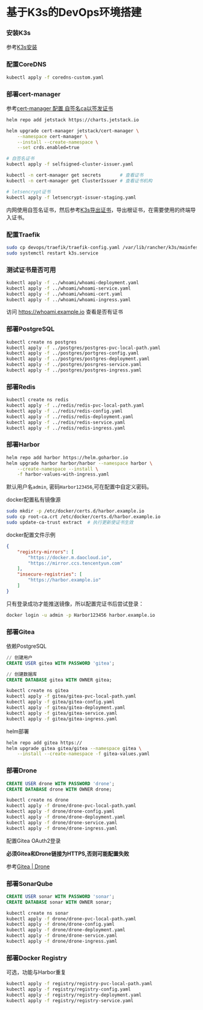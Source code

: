 # 基于K3s的DevOps环境搭建

### 安装K3s
参考[K3s安装](https://chengming0916.github.io)

### 配置CoreDNS
```bash
kubectl apply -f coredns-custom.yaml
```

### 部署cert-manager
参考[cert-manager 配置 自签名ca以签发证书](https://www.teanote.pub/archives/532)
```bash
helm repo add jetstack https://charts.jetstack.io

helm upgrade cert-manager jetstack/cert-manager \
    --namespace cert-manager \
    --install --create-namespace \
    --set crds.enabled=true

# 自签名证书
kubectl apply -f selfsigned-cluster-issuer.yaml

kubectl -n cert-manager get secrets       # 查看证书
kubectl -n cert-manager get ClusterIssuer # 查看证书机构

# letsencrypt证书
kubectl apply -f letsencrypt-issuer-staging.yaml
```

内网使用自签名证书，然后参考[K3s导出证书](https://chengming0916.github.io/2024/04/02/Kubernetes/K3s导出证书/)，导出根证书，在需要使用的终端导入证书。


### 配置Traefik

```bash
sudo cp devops/traefik/traefik-config.yaml /var/lib/rancher/k3s/mainfest/
sudo systemctl restart k3s.service
```

### 测试证书是否可用

```bash
kubectl apply -f ../whoami/whoami-deployment.yaml
kubectl apply -f ../whoami/whoami-service.yaml
kubectl apply -f ../whoami/whoami-cert.yaml
kubectl apply -f ../whoami/whoami-ingress.yaml
```

访问 https://whoami.example.io 查看是否有证书

### 部署PostgreSQL

```bash
kubectl create ns postgres 
kubectl apply -f ../postgres/postgres-pvc-local-path.yaml
kubectl apply -f ../postgres/portgres-config.yaml
kubectl apply -f ../postgres/postgres-deployment.yaml
kubectl apply -f ../postgres/posrgres-service.yaml
kubectl apply -f ../postgres/postgres-ingress.yaml
```

### 部署Redis

```bash
kubectl create ns redis
kubectl apply -f ../redis/redis-pvc-local-path.yaml
kubectl apply -f ../redis/redis-config.yaml
kubectl apply -f ../redis/redis-deployment.yaml
kubectl apply -f ../redis/redis-service.yaml
kubectl apply -f ../redis/redis-ingress.yaml
```

### 部署Harbor

```bash
helm repo add harbor https://helm.goharbor.io
helm upgrade harbor harbor/harbor --namespace harbor \
    --create-namespace --install \
    -f harbor-values-with-ingress.yaml
```
默认用户名`admin`, 密码`Harbor123456`,可在配置中自定义密码。

docker配置私有镜像源
```bash
sudo mkdir -p /etc/docker/certs.d/harbor.example.io
sudo cp root-ca.crt /etc/docker/certs.d/harbor.example.io
sudo update-ca-trust extract  # 执行更新使证书生效
```

docker配置文件示例
```json
{
    "registry-mirrors": [
        "https://docker.m.daocloud.io",
        "https://mirror.ccs.tencentyun.com"
    ],
    "insecure-registries": [
        "https://harbor.example.io"
    ]
}
```

只有登录成功才能推送镜像，所以配置完证书后尝试登录：
```bash
docker login -u admin -p Harbor123456 harbor.example.io
```

### 部署Gitea

依赖PostgreSQL

```SQL
// 创建用户
CREATE USER gitea WITH PASSWORD 'gitea';

// 创建数据库
CREATE DATABASE gitea WITH OWNER gitea; 
```

```bash
kubectl create ns gitea
kubectl apply -f gitea/gitea-pvc-local-path.yaml
kubectl apply -f gitea/gitea-config.yaml
kubectl apply -f gitea/gitea-deployment.yaml
kubectl apply -f gitea/gitea-service.yaml
kubectl apply -f gitea/gitea-ingress.yaml
```

helm部署
```bash
helm repo add gitea https://
helm upgrade gitea gitea/gitea --namespace gitea \
    --install --create-namespace -f gitea-values.yaml
```

### 部署Drone

```SQL
CREATE USER drone WITH PASSWORD 'drone';
CREATE DATABASE drone WITH OWNER drone;
```

```bash
kubectl create ns drone 
kubectl apply -f drone/drone-pvc-local-path.yaml
kubectl apply -f drone/drone-config.yaml
kubectl apply -f drone/drone-deployment.yaml
kubectl apply -f drone/drone-service.yaml
kubectl apply -f drone/drone-ingress.yaml
```
配置Gitea OAuth2登录

**必须Gitea和Drone链接为HTTPS,否则可能配置失败**

参考[Gitea | Drone](https://docs.drone.io/server/provider/gitea/)

### 部署SonarQube

```SQL
CREATE USER sonar WITH PASSWORD 'sonar';
CREATE DATABASE sonar WITH OWNER sonar;
```

```bash
kubectl create ns sonar
kubectl apply -f drone/drone-pvc-local-path.yaml
kubectl apply -f drone/drone-config.yaml
kubectl apply -f drone/drone-deployment.yaml
kubectl apply -f drone/drone-service.yaml
kubectl apply -f drone/drone-ingress.yaml
```

### 部署Docker Registry
可选，功能与Harbor重复
```bash
kubectl apply -f registry/registry-pvc-local-path.yaml
kubectl apply -f registry/registry-config.yaml
kubectl apply -f registry/registry-deployment.yaml
kubectl apply -f registry/registry-service.yaml
```